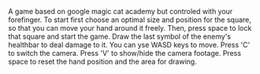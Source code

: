 A game based on google magic cat academy but controled with your forefinger.
To start first choose an optimal size and position for the square, so that you can move your hand around it freely. Then, press space to lock that square and start the game.
Draw the last symbol of the enemy's healthbar to deal damage to it. You can yse WASD keys to move.
Press 'C' to switch the camera.
Press 'V' to show/hide the camera footage.
Press space to reset the hand position and the area for drawing.

